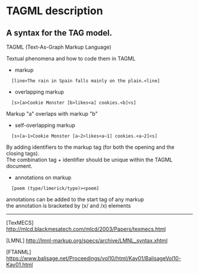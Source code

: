 # TAGML description

## A syntax for the TAG model.

TAGML (Text-As-Graph Markup Language)

Textual phenomena and how to code them in TAGML

- markup
```
  [line>The rain in Spain falls mainly on the plain.<line]
```

- overlapping markup
```
  [s>[a>Cookie Monster [b>likes<a] cookies.<b]<s]
```
  Markup "a" overlaps with markup "b"

- self-overlapping markup
```
  [s>[a~1>Cookie Monster [a~2>likes<a~1] cookies.<a~2]<s]
```
  By adding identifiers to the markup tag (for both the opening and the closing tags).  
  The combination tag + identifier should be unique within the TAGML document.

 - annotations on markup
```
  [poem (type/limerick/type)><poem]
```
  annotations can be added to the start tag of any markup  
  the annotation is bracketed by (x/  and /x) elements
  






----
[TexMECS] http://mlcd.blackmesatech.com/mlcd/2003/Papers/texmecs.html

[LMNL]    http://lmnl-markup.org/specs/archive/LMNL_syntax.xhtml

[FTANML]  https://www.balisage.net/Proceedings/vol10/html/Kay01/BalisageVol10-Kay01.html
